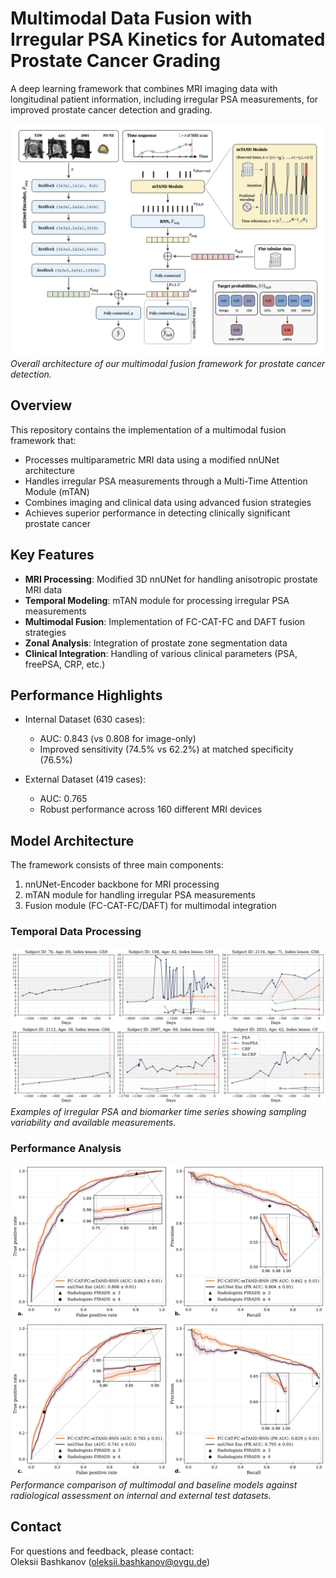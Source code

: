 # Multimodal Data Fusion with Irregular PSA Kinetics for Automated Prostate Cancer Grading

A deep learning framework that combines MRI imaging data with longitudinal patient information, including irregular PSA measurements, for improved prostate cancer detection and grading.

![Model Architecture Overview](img/architecture.png)
*Overall architecture of our multimodal fusion framework for prostate cancer detection.*

## Overview

This repository contains the implementation of a multimodal fusion framework that:
- Processes multiparametric MRI data using a modified nnUNet architecture
- Handles irregular PSA measurements through a Multi-Time Attention Module (mTAN)
- Combines imaging and clinical data using advanced fusion strategies
- Achieves superior performance in detecting clinically significant prostate cancer

## Key Features

- **MRI Processing**: Modified 3D nnUNet for handling anisotropic prostate MRI data
- **Temporal Modeling**: mTAN module for processing irregular PSA measurements
- **Multimodal Fusion**: Implementation of FC-CAT-FC and DAFT fusion strategies
- **Zonal Analysis**: Integration of prostate zone segmentation data
- **Clinical Integration**: Handling of various clinical parameters (PSA, freePSA, CRP, etc.)

## Performance Highlights

- Internal Dataset (630 cases):
  - AUC: 0.843 (vs 0.808 for image-only)
  - Improved sensitivity (74.5% vs 62.2%) at matched specificity (76.5%)
  
- External Dataset (419 cases):
  - AUC: 0.765
  - Robust performance across 160 different MRI devices


## Model Architecture

The framework consists of three main components:
1. nnUNet-Encoder backbone for MRI processing
2. mTAN module for handling irregular PSA measurements
3. Fusion module (FC-CAT-FC/DAFT) for multimodal integration

### Temporal Data Processing
![PSA Time Series Examples](img/PSA.png)
*Examples of irregular PSA and biomarker time series showing sampling variability and available measurements.*

### Performance Analysis
![ROC and PR Curves](img/roc_pr.png)
![ROC and PR Curves](img/roc_pr_ext.png)
*Performance comparison of multimodal and baseline models against radiological assessment on internal and external test datasets.*


<!-- ## Citation

If you use this code in your research, please cite our paper:

```bibtex
Need to wait for pre-print publishing 
``` -->

## Contact

For questions and feedback, please contact:\
Oleksii Bashkanov (oleksii.bashkanov@ovgu.de)